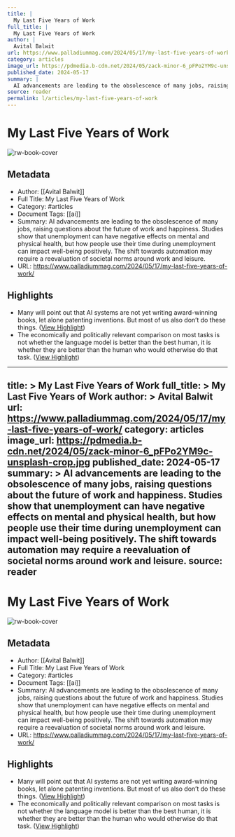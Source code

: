 ```yaml
---
title: |
  My Last Five Years of Work
full_title: |
  My Last Five Years of Work
author: |
  Avital Balwit
url: https://www.palladiummag.com/2024/05/17/my-last-five-years-of-work/
category: articles
image_url: https://pdmedia.b-cdn.net/2024/05/zack-minor-6_pFPo2YM9c-unsplash-crop.jpg
published_date: 2024-05-17
summary: |
  AI advancements are leading to the obsolescence of many jobs, raising questions about the future of work and happiness. Studies show that unemployment can have negative effects on mental and physical health, but how people use their time during unemployment can impact well-being positively. The shift towards automation may require a reevaluation of societal norms around work and leisure.
source: reader
permalink: l/articles/my-last-five-years-of-work
---
```

# My Last Five Years of Work

![rw-book-cover](https://pdmedia.b-cdn.net/2024/05/zack-minor-6_pFPo2YM9c-unsplash-crop.jpg)

## Metadata
- Author: [[Avital Balwit]]
- Full Title: My Last Five Years of Work
- Category: #articles
- Document Tags: [[ai]] 
- Summary: AI advancements are leading to the obsolescence of many jobs, raising questions about the future of work and happiness. Studies show that unemployment can have negative effects on mental and physical health, but how people use their time during unemployment can impact well-being positively. The shift towards automation may require a reevaluation of societal norms around work and leisure.
- URL: https://www.palladiummag.com/2024/05/17/my-last-five-years-of-work/

## Highlights
- Many will point out that AI systems are not yet writing award-winning books, let alone patenting inventions. But most of us also don’t do these things. ([View Highlight](https://read.readwise.io/read/01j9pzg51fmasj9qdp8pwwcgkr))
- The economically and politically relevant comparison on most tasks is not whether the language model is better than the best human, it is whether they are better than the human who would otherwise do that task. ([View Highlight](https://read.readwise.io/read/01j9pzgwc91cd27rsn1ngme005))


---
title: >
  My Last Five Years of Work
full_title: >
  My Last Five Years of Work
author: >
  Avital Balwit
url: https://www.palladiummag.com/2024/05/17/my-last-five-years-of-work/
category: articles
image_url: https://pdmedia.b-cdn.net/2024/05/zack-minor-6_pFPo2YM9c-unsplash-crop.jpg
published_date: 2024-05-17
summary: >
  AI advancements are leading to the obsolescence of many jobs, raising questions about the future of work and happiness. Studies show that unemployment can have negative effects on mental and physical health, but how people use their time during unemployment can impact well-being positively. The shift towards automation may require a reevaluation of societal norms around work and leisure.
source: reader
---
# My Last Five Years of Work

![rw-book-cover](https://pdmedia.b-cdn.net/2024/05/zack-minor-6_pFPo2YM9c-unsplash-crop.jpg)

## Metadata
- Author: [[Avital Balwit]]
- Full Title: My Last Five Years of Work
- Category: #articles
- Document Tags: [[ai]] 
- Summary: AI advancements are leading to the obsolescence of many jobs, raising questions about the future of work and happiness. Studies show that unemployment can have negative effects on mental and physical health, but how people use their time during unemployment can impact well-being positively. The shift towards automation may require a reevaluation of societal norms around work and leisure.
- URL: https://www.palladiummag.com/2024/05/17/my-last-five-years-of-work/

## Highlights
- Many will point out that AI systems are not yet writing award-winning books, let alone patenting inventions. But most of us also don’t do these things. ([View Highlight](https://read.readwise.io/read/01j9pzg51fmasj9qdp8pwwcgkr))
- The economically and politically relevant comparison on most tasks is not whether the language model is better than the best human, it is whether they are better than the human who would otherwise do that task. ([View Highlight](https://read.readwise.io/read/01j9pzgwc91cd27rsn1ngme005))


